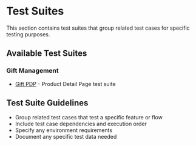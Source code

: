 # Test Suites

This section contains test suites that group related test cases for specific testing purposes.

## Available Test Suites

### Gift Management
- [Gift PDP](gift-pdp.md) - Product Detail Page test suite

## Test Suite Guidelines

- Group related test cases that test a specific feature or flow
- Include test case dependencies and execution order
- Specify any environment requirements
- Document any specific test data needed
